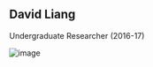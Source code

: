 ## David Liang   
Undergraduate Researcher (2016-17)

![image](https://user-images.githubusercontent.com/10063921/132997036-136d965f-1ccf-40ae-b1cb-b37d46811e70.png)
